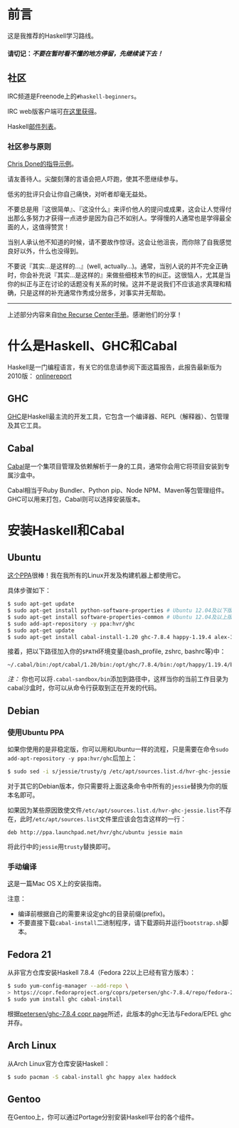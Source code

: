# 前言

这是我推荐的Haskell学习路线。

#### 请切记：*不要在暂时看不懂的地方停留，先继续读下去！*

## 社区

IRC频道是Freenode上的`#haskell-beginners`。

IRC web版客户端可[在这里获得](http://webchat.freenode.net/)。

Haskell[邮件列表](https://wiki.haskell.org/Mailing_lists)。

### 社区参与原则

[Chris Done的指导示例](http://chrisdone.com/posts/teaching)。

请友善待人。尖酸刻薄的言语会把人吓跑，使其不愿继续参与。

低劣的批评只会让你自己痛快，对听者却毫无益处。

不要总是用『这很简单』、『这没什么』来评价他人的提问或成果，这会让人觉得付出那么多努力才获得一点进步是因为自己不如别人。学得慢的人通常也是学得最全面的人，这值得赞赏！

当别人承认他不知道的时候，请不要故作惊讶。这会让他沮丧，而你除了自我感觉良好以外，什么也没得到。

不要说『其实...是这样的...』(well, actually...)。通常，当别人说的并不完全正确时，你会补充说『其实...是这样的』来做些细枝末节的纠正。这很恼人，尤其是当你的纠正与正在讨论的话题没有关系的时候。这并不是说我们不应该追求真理和精确，只是这样的补充通常作秀成分居多，对事实并无帮助。

---

上述部分内容来自[the Recurse Center手册](https://www.recurse.com/manual)。感谢他们的分享！

# 什么是Haskell、GHC和Cabal

Haskell是一门编程语言，有关它的信息请参阅下面这篇报告，此报告最新版为2010版：
[onlinereport](http://www.haskell.org/onlinereport/haskell2010/)

## GHC

[GHC](http://www.haskell.org/ghc/)是Haskell最主流的开发工具，它包含一个编译器、REPL（解释器）、包管理及其它工具。

## Cabal

[Cabal](https://www.haskell.org/cabal/download.html)是一个集项目管理及依赖解析于一身的工具，通常你会用它将项目安装到专属沙盒中。

Cabal相当于Ruby Bundler、Python pip、Node NPM、Maven等包管理组件。GHC可以用来打包，Cabal则可以选择安装版本。

# 安装Haskell和Cabal

## Ubuntu

[这个PPA](http://launchpad.net/~hvr/+archive/ghc)很棒！我在我所有的Linux开发及构建机器上都使用它。

具体步骤如下：

```bash
$ sudo apt-get update
$ sudo apt-get install python-software-properties # Ubuntu 12.04及以下版本
$ sudo apt-get install software-properties-common # Ubuntu 12.04及以上版本
$ sudo add-apt-repository -y ppa:hvr/ghc
$ sudo apt-get update
$ sudo apt-get install cabal-install-1.20 ghc-7.8.4 happy-1.19.4 alex-3.1.3
```

接着，把以下路径加入你的`$PATH`环境变量(bash\_profile, zshrc, bashrc等)中：

```
~/.cabal/bin:/opt/cabal/1.20/bin:/opt/ghc/7.8.4/bin:/opt/happy/1.19.4/bin:/opt/alex/3.1.3/bin
```

*注：* 你也可以将`.cabal-sandbox/bin`添加到路径中，这样当你的当前工作目录为cabal沙盒时，你可以从命令行获取到正在开发的代码。

## Debian

### 使用Ubuntu PPA

如果你使用的是非稳定版，你可以用和Ubuntu一样的流程，只是需要在命令`sudo add-apt-repository -y ppa:hvr/ghc`后加上：

```bash
$ sudo sed -i s/jessie/trusty/g /etc/apt/sources.list.d/hvr-ghc-jessie.list
```

对于其它的Debian版本，你只需要将上面这条命令中所有的`jessie`替换为你的版本名即可。

如果因为某些原因致使文件`/etc/apt/sources.list.d/hvr-ghc-jessie.list`不存在，此时`/etc/apt/sources.list`文件里应该会包含这样的一行：

    deb http://ppa.launchpad.net/hvr/ghc/ubuntu jessie main

将此行中的`jessie`用`trusty`替换即可。

### 手动编译

[这](http://www.davesquared.net/2014/05/platformless-haskell.html)是一篇Mac OS X上的安装指南。

注意：

- 编译前根据自己的需要来设定ghc的目录前缀(prefix)。
- 不要直接下载`cabal-install`二进制程序，请下载源码并运行`bootstrap.sh`脚本。

## Fedora 21

从非官方仓库安装Haskell 7.8.4（Fedora 22以上已经有官方版本）：

```bash
$ sudo yum-config-manager --add-repo \
> https://copr.fedoraproject.org/coprs/petersen/ghc-7.8.4/repo/fedora-21/petersen-ghc-7.8.4-fedora-21.repo 
$ sudo yum install ghc cabal-install
```

根据[petersen/ghc-7.8.4 copr page](https://copr.fedoraproject.org/coprs/petersen/ghc-7.8.4/)所述，此版本的ghc无法与Fedora/EPEL ghc并存。

## Arch Linux

从Arch Linux官方仓库安装Haskell：

```bash
$ sudo pacman -S cabal-install ghc happy alex haddock
```

## Gentoo

在Gentoo上，你可以通过Portage分别安装Haskell平台的各个组件。